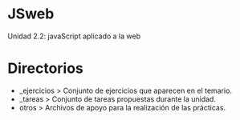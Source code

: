 # JSweb
Unidad 2.2: javaScript aplicado a la web 

# Directorios

- _ejercicios > Conjunto de ejercicios que aparecen en el temario.
- _tareas > Conjunto de tareas propuestas durante la unidad.
- otros > Archivos de apoyo para la realización de las prácticas.
